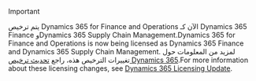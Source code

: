 > [!IMPORTANT]
> <span data-ttu-id="e3b37-101">يتم ترخيص Dynamics 365 for Finance and Operations الآن كـ Dynamics 365 Finance وDynamics 365 Supply Chain Management.</span><span class="sxs-lookup"><span data-stu-id="e3b37-101">Dynamics 365 for Finance and Operations is now being licensed as Dynamics 365 Finance and Dynamics 365 Supply Chain Management.</span></span> <span data-ttu-id="e3b37-102">لمزيد من المعلومات حول تغييرات الترخيص هذه، راجع [تحديث ترخيص Dynamics 365](https://docs.microsoft.com/dynamics365/licensing/update).</span><span class="sxs-lookup"><span data-stu-id="e3b37-102">For more information about these licensing changes, see [Dynamics 365 Licensing Update](https://docs.microsoft.com/dynamics365/licensing/update).</span></span> 

